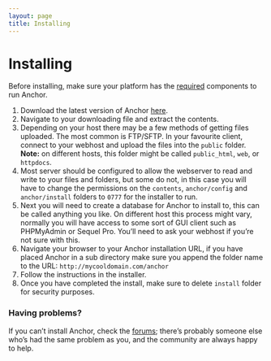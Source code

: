 ```yaml
---
layout: page
title: Installing
---
```


# Installing

Before installing, make sure your platform has the [required](/docs) components to run Anchor.

1.	Download the latest version of Anchor [here](//anchorcms.com/download).
2.	Navigate to your downloading file and extract the contents.
3.	Depending on your host there may be a few methods of getting files uploaded.
	The most common is FTP/SFTP. In your favourite client, connect to your webhost
	and upload the files into the `public` folder. **Note:** on different hosts,
	this folder might be called `public_html`, `web`, or `httpdocs`.
4.	Most server should be configured to allow the webserver to read and write to
	your files and folders, but some do not, in this case you will have to change
	the permissions on the `contents`, `anchor/config` and `anchor/install` folders to `0777` for
	the installer to run.
5.	Next you will need to create a database for Anchor to install to, this can
	be called anything you like. On different host this process might vary,
	normally you will have access to some sort of GUI client such as PHPMyAdmin
	or Sequel Pro. You’ll need to ask your webhost if you’re not sure with this.
6.	Navigate your browser to your Anchor installation URL, if you have placed Anchor
	in a sub directory make sure you append the folder name to the URL: `http://mycooldomain.com/anchor`
7.  Follow the instructions in the installer.
8.	Once you have completed the install, make sure to delete `install` folder for
    security purposes.

### Having problems?

If you can’t install Anchor, check the [forums](//forums.anchorcms.com); there’s
probably someone else who’s had the same problem as you, and the community are
always happy to help.
